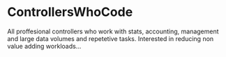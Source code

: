 # ControllersWhoCode
All proffesional controllers who work with stats, accounting, management and large data volumes and repetetive tasks. Interested in reducing non value adding workloads...
